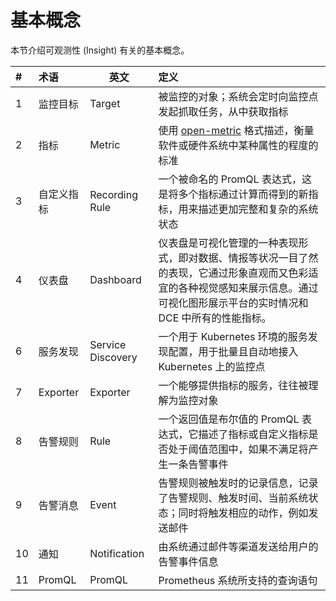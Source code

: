 # 基本概念

本节介绍可观测性 (Insight) 有关的基本概念。

| #    | 术语       | 英文              | 定义                                                         |
| :--- | :--------- | ----------------- | :----------------------------------------------------------- |
| 1    | 监控目标   | Target            | 被监控的对象；系统会定时向监控点发起抓取任务，从中获取指标   |
| 2    | 指标       | Metric            | 使用 [open-metric](https://openmetrics.io/) 格式描述，衡量软件或硬件系统中某种属性的程度的标准 |
| 3    | 自定义指标 | Recording Rule    | 一个被命名的 PromQL 表达式，这是将多个指标通过计算而得到的新指标，用来描述更加完整和复杂的系统状态 |
| 4    | 仪表盘     | Dashboard         | 仪表盘是可视化管理的一种表现形式，即对数据、情报等状况一目了然的表现，它通过形象直观而又色彩适宜的各种视觉感知来展示信息。通过可视化图形展示平台的实时情况和 DCE 中所有的性能指标。 |
| 6    | 服务发现   | Service Discovery | 一个用于 Kubernetes 环境的服务发现配置，用于批量且自动地接入 Kubernetes 上的监控点 |
| 7    | Exporter   | Exporter          | 一个能够提供指标的服务，往往被理解为监控对象                 |
| 8    | 告警规则   | Rule              | 一个返回值是布尔值的 PromQL 表达式，它描述了指标或自定义指标是否处于阈值范围中，如果不满足将产生一条告警事件 |
| 9    | 告警消息   | Event             | 告警规则被触发时的记录信息，记录了告警规则、触发时间、当前系统状态；同时将触发相应的动作，例如发送邮件 |
| 10   | 通知       | Notification      | 由系统通过邮件等渠道发送给用户的告警事件信息                 |
| 11   | PromQL     | PromQL            | Prometheus 系统所支持的查询语句                              |
